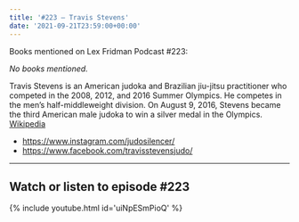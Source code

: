 ```yaml
---
title: '#223 – Travis Stevens'
date: '2021-09-21T23:59:00+00:00'
---
```


Books mentioned on Lex Fridman Podcast #223:

*No books mentioned.*

Travis Stevens is an American judoka and Brazilian jiu-jitsu practitioner who competed in the 2008, 2012, and 2016 Summer Olympics. He competes in the men’s half-middleweight division. On August 9, 2016, Stevens became the third American male judoka to win a silver medal in the Olympics. <a href="https://en.wikipedia.org/wiki/Travis_Stevens" target="_blank">Wikipedia</a>

- <a href="https://www.instagram.com/judosilencer/" target="_blank">https://www.instagram.com/judosilencer/</a>
- <a href="https://www.facebook.com/travisstevensjudo/" target="_blank">https://www.facebook.com/travisstevensjudo/</a>

- - - - - -

## Watch or listen to episode #223

{% include youtube.html id='uiNpESmPioQ' %}